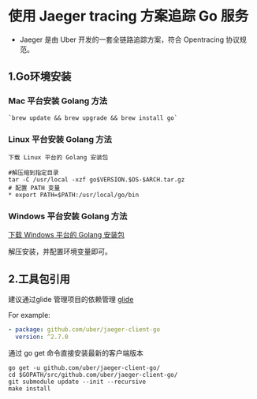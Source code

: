 
# 使用 Jaeger tracing 方案追踪 Go 服务

* Jaeger 是由 Uber 开发的一套全链路追踪方案，符合 Opentracing 协议规范。

## 1.Go环境安装

### Mac 平台安装 Golang 方法
```shell
`brew update && brew upgrade && brew install go`
```

### Linux 平台安装 Golang 方法

`下载 Linux 平台的 Golang 安装包`

```shell
#解压缩到指定目录
tar -C /usr/local -xzf go$VERSION.$OS-$ARCH.tar.gz
# 配置 PATH 变量
* export PATH=$PATH:/usr/local/go/bin
```

### Windows 平台安装 Golang 方法

[下载 Windows 平台的 Golang 安装包](https://golang.org/dl/)

解压安装，并配置环境变量即可。


## 2.工具包引用

建议通过glide 管理项目的依赖管理 [glide](https://github.com/Masterminds/glide)

For example:

```yaml
- package: github.com/uber/jaeger-client-go
  version: ^2.7.0
```

通过 go get 命令直接安装最新的客户端版本

```shell
go get -u github.com/uber/jaeger-client-go/
cd $GOPATH/src/github.com/uber/jaeger-client-go/
git submodule update --init --recursive
make install
```
